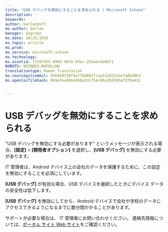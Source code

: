 ```yaml
---
title: "USB デバッグを無効にすることを求められる | Microsoft Intune"
description: 
keywords: 
author: barlanmsft
ms.author: barlan
manager: angrobe
ms.date: 10/25/2016
ms.topic: article
ms.prod: 
ms.service: microsoft-intune
ms.technology: 
ms.assetid: f250f455-898d-46fe-93ac-2b3aec6a0b71
ROBOTS: NOINDEX,NOFOLLOW
translationtype: Human Translation
ms.sourcegitcommit: 016449720f6e77b8862fcaa232d252eefa8b20b3
ms.openlocfilehash: 8b9efea8bb43b8a7d1754c00a358595af3f0e42c


---
```


# <a name="you-are-prompted-to-turn-off-usb-debugging"></a>USB デバッグを無効にすることを求められる

"USB デバッグを無効にする必要があります" というメッセージが表示される場合、**[設定]** > **[開発者オプション]** を選択し、**[USB デバッグ]** を無効にする必要があります。

IT 管理者は、Android デバイス上の会社のデータを保護するために、この設定を無効にすることを必須にしています。

**[USB デバッグ]** が有効な場合、USB デバイスを接続したときにデバイス データの安全性は低下します。

**[USB デバッグ]** を無効にしてから、Android デバイスで会社や学校のデータにアクセスできるようになるまでに数分間かかることがあります。

サポートが必要な場合は、 IT 管理者にお問い合わせください。 連絡先情報については、[ポータル サイト Web サイト](http://portal.manage.microsoft.com)をご確認ください。



<!--HONumber=Oct16_HO2-->


